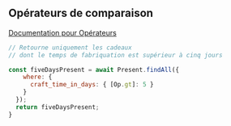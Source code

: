 ## Opérateurs de comparaison

[Documentation pour Opérateurs](https://sequelize.org/docs/v6/core-concepts/model-querying-basics/#operators)

```js
// Retourne uniquement les cadeaux
// dont le temps de fabriquation est supérieur à cinq jours

const fiveDaysPresent = await Present.findAll({
    where: {
      craft_time_in_days: { [Op.gt]: 5 }
    }
  });
  return fiveDaysPresent;
}
```
